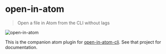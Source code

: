 # open-in-atom

> Open a file in Atom from the CLI without lags

![open-in-atom](https://user-images.githubusercontent.com/74385/43037729-87aeccec-8d43-11e8-8509-b64115de0f91.gif)

This is the companion atom plugin for [open-in-atom-cli]. See that project for documentation.

[open-in-atom-cli]: https://github.com/rstacruz/open-in-atom-cli
